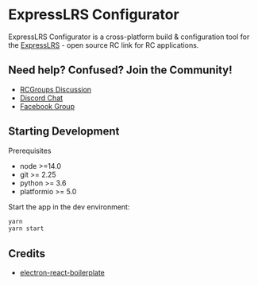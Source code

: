 # ExpressLRS Configurator

ExpressLRS Configurator is a cross-platform build & configuration tool for the
[ExpressLRS](https://github.com/AlessandroAU/ExpressLRS) - open source RC link for RC applications.

## Need help? Confused? Join the Community!

- [RCGroups Discussion](https://www.rcgroups.com/forums/showthread.php?3437865-ExpressLRS-DIY-LoRa-based-race-optimized-RC-link-system)
- [Discord Chat](https://discord.gg/dS6ReFY)
- [Facebook Group](https://www.facebook.com/groups/636441730280366)

## Starting Development

Prerequisites

- node >=14.0
- git >= 2.25
- python >= 3.6
- platformio >= 5.0

Start the app in the dev environment:

```bash
yarn
yarn start
```

## Credits

- [electron-react-boilerplate](https://github.com/electron-react-boilerplate/electron-react-boilerplate)
